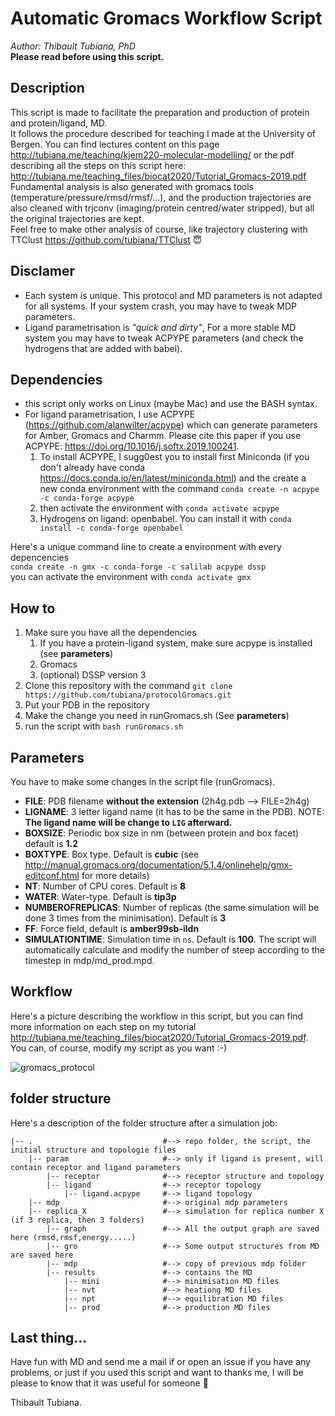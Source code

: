 # Automatic Gromacs Workflow Script
*Author: Thibault Tubiana, PhD*  
**Please read before using this script.**

## Description
This script is made to facilitate the preparation and production of protein and protein/ligand, MD.  
It follows the procedure described for teaching I made at the University of Bergen. You can find lectures content on this page http://tubiana.me/teaching/kjem220-molecular-modelling/ or the pdf describing all the steps on this script here: http://tubiana.me/teaching_files/biocat2020/Tutorial_Gromacs-2019.pdf 
Fundamental analysis is also generated with gromacs tools (temperature/pressure/rmsd/rmsf/...), and the production trajectories are also cleaned with trjconv (imaging/protein centred/water stripped), but all the original trajectories are kept.  
Feel free to make other analysis of course, like trajectory clustering with TTClust https://github.com/tubiana/TTClust 😇

## Disclamer
* Each system is unique. This protocol and MD parameters is not adapted for all systems. If your system crash, you may have to tweak MDP parameters.  
* Ligand parametrisation is *"quick and dirty"*, For a more stable MD system you may have to tweak ACPYPE parameters (and check the hydrogens that are added with babel).


## Dependencies
- this script only works on Linux (maybe Mac) and use the BASH syntax.
- For ligand parametrisation, I use ACPYPE (https://github.com/alanwilter/acpype) which can generate parameters for Amber, Gromacs and Charmm. Please cite this paper if you use ACPYPE: https://doi.org/10.1016/j.softx.2019.100241.  
   1. To install ACPYPE, I sugg0est you to install first Miniconda (if you don't already have conda https://docs.conda.io/en/latest/miniconda.html) and the create a new conda environment with the command `conda create -n acpype -c conda-forge acpype` 
   2. then activate the environment with `conda activate acpype`
   3. Hydrogens on ligand: openbabel. You can install it with `conda install -c conda-forge openbabel`
   
Here's a unique command line to create a environment with every depencencies  
`conda create -n gmx -c conda-forge -c salilab acpype dssp`  
you can activate the environment with `conda activate gmx`

## How to
1. Make sure you have all the dependencies 
    1. If you have a protein-ligand system, make sure acpype is installed (see **parameters**)
    2. Gromacs
    3. (optional) DSSP version 3
2. Clone this repository with the command `git clone https://github.com/tubiana/protocolGromacs.git`
3. Put your PDB in the repository
4. Make the change you need in runGromacs.sh (See **parameters**)
5. run the script with `bash runGromacs.sh`

## Parameters
You have to make some changes in the script file (runGromacs).
- **FILE**: PDB filename **without the extension** (2h4g.pdb --> FILE=2h4g)
- **LIGNAME**: 3 letter ligand name (it has to be the same in the PDB). NOTE: **The ligand name will be change to `LIG` afterward.**
- **BOXSIZE**: Periodic box size in nm (between protein and box facet) default is **1.2**
- **BOXTYPE**: Box type. Default is **cubic** (see http://manual.gromacs.org/documentation/5.1.4/onlinehelp/gmx-editconf.html for more details)
- **NT**: Number of CPU cores. Default is **8**
- **WATER**: Water-type. Default is **tip3p**
- **NUMBEROFREPLICAS**: Number of replicas (the same simulation will be done 3 times from the minimisation). Default is **3**
- **FF**: Force field, default is **amber99sb-ildn**
- **SIMULATIONTIME**: Simulation time in `ns`. Default is **100**. The script will automatically calculate and modify the number of steep according to the timestep in mdp/md_prod.mpd.

## Workflow

Here's a picture describing the workflow in this script, but you can find more information on each step on my tutorial http://tubiana.me/teaching_files/biocat2020/Tutorial_Gromacs-2019.pdf. You can, of course, modify my script as you want :-)

![](img/gromacs_protocol.png "gromacs_protocol" )

## folder structure
Here's a description of the folder structure after a simulation job:
```
|-- .                             #--> repo folder, the script, the initial structure and topologie files
    |-- param                     #--> only if ligand is present, will contain receptor and ligand parameters
        |-- receptor              #--> receptor structure and topology
        |-- ligand                #--> receptor topology
            |-- ligand.acpype     #--> ligand topology
    |-- mdp                       #--> original mdp parameters
    |-- replica_X                 #--> simulation for replica number X (if 3 replica, then 3 folders)
        |-- graph                 #--> All the output graph are saved here (rmsd,rmsf,energy.....)
        |-- gro                   #--> Some output structures from MD are saved here
        |-- mdp                   #--> copy of previous mdp folder
        |-- results               #--> contains the MD
            |-- mini              #--> minimisation MD files
            |-- nvt               #--> heationg MD files
            |-- npt               #--> equilibration MD files
            |-- prod              #--> production MD files
```


## Last thing...
Have fun with MD and send me a mail if or open an issue if you have any problems, or just if you used this script and want to thanks me, I will be please to know that it was useful for someone 🙂



Thibault Tubiana.
